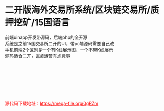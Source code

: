 # 二开版海外交易所系统/区块链交易所/质押挖矿/15国语言

前端uinapp开发带源码，后端php的全开源<br>系统是之前15国交易所二开的UI，带pc端源码需要自己改<br>手机前端2个区别是一个有K线展示图，一个不带K线展示<br>源码适合二开，直接运营有点费事<br><br><br><br><br><br><br><br>


<p style="color: red;">源代码下载地址：<a href="https://mega-file.org/0gRZm" style="color: red;">https://mega-file.org/0gRZm</a></p>